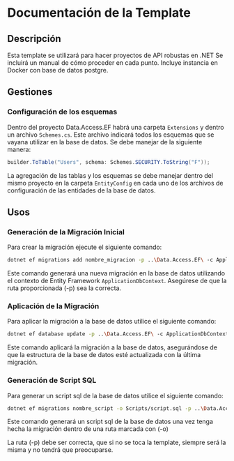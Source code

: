 # Documentación de la Template

## Descripción
Esta template se utilizará para hacer proyectos de API robustas en .NET
Se incluirá un manual de cómo proceder en cada punto. Incluye instancia en Docker con base de datos postgre.


## Gestiones
### Configuración de los esquemas
Dentro del proyecto Data.Access.EF habrá una carpeta `Extensions` y dentro un archivo `Schemes.cs`. Este archivo indicará todos los esquemas que se vayana utilizar en la base de datos. Se debe manejar de la siguiente manera:

```cs
builder.ToTable("Users", schema: Schemes.SECURITY.ToString("F"));
```

La agregación de las tablas y los esquemas se debe manejar dentro del mismo proyecto en la carpeta `EntityConfig` en cada uno de los archivos de configuración de las entidades de la base de datos.



## Usos
### Generación de la Migración Inicial
Para crear la migración ejecute el siguiente comando:
```bash
dotnet ef migrations add nombre_migracion -p ..\Data.Access.EF\ -c ApplicationDbContext
```
Este comando generará una nueva migración en la base de datos utilizando el contexto de Entity Framework `ApplicationDbContext`. Asegúrese de que la ruta proporcionada (-p) sea la correcta.



### Aplicación de la Migración
Para aplicar la migración a la base de datos utilice el siguiente comando:
```bash
dotnet ef database update -p ..\Data.Access.EF\ -c ApplicationDbContext
```
Este comando aplicará la migración a la base de datos, asegurándose de que la estructura de la base de datos esté actualizada con la última migración.



### Generación de Script SQL
Para generar un script sql de la base de datos utilice el siguiente comando:
```bash
dotnet ef migrations nombre_script -o Scripts/script.sql -p ..\Data.Access.EF\ -c ApplicationDbContext
```
Este comando generará un script sql de la base de datos una vez tenga hecha la migración dentro de una ruta marcada con (-o)

La ruta (-p) debe ser correcta, que si no se toca la template, siempre será la misma y no tendrá que preocuparse.
